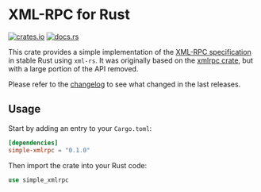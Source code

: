 # XML-RPC for Rust

[![crates.io](https://img.shields.io/crates/v/simple-xmlrpc.svg)](https://crates.io/simple-xmlrpc)
[![docs.rs](https://docs.rs/simple-xmlrpc/badge.svg)](https://docs.rs/xmlrpc/)

This crate provides a simple implementation of the [XML-RPC specification](http://xmlrpc.scripting.com/spec.html) in stable Rust using `xml-rs`. It was originally based on the [xmlrpc crate](https://crates.io/xmlrpc), but with a large portion of the API removed.

Please refer to the [changelog](CHANGELOG.md) to see what changed in the last releases.

## Usage

Start by adding an entry to your `Cargo.toml`:

```toml
[dependencies]
simple-xmlrpc = "0.1.0"
```

Then import the crate into your Rust code:

```rust
use simple_xmlrpc
```
